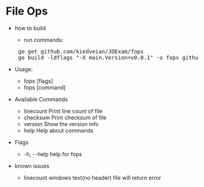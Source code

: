# File Ops

* how to build 
  * run commands:
  <pre> go get github.com/kiedveian/JDExam/fops 
   go build -ldflags "-X main.Version=v0.0.1" -o fops github.com/kiedveian/JDExam/fops </pre>

* Usage:
  *  fops [flags]
  *  fops [command]

* Available Commands
  * linecount Print line count of file
  * checksum  Print checksum of file
  * version     Show the version info
  * help         Help about commands
* Flags
  * -h, --help   help for fops

* known issues
  * linecount windows text(no header) file will return error 

